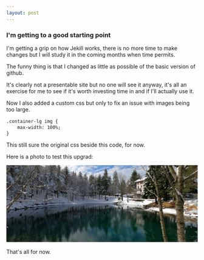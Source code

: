 ```yaml
---
layout: post
---
```


### I'm getting to a good starting point

I'm getting a grip on how Jekill works, there is no more time to make changes but I will study it in the coming months when time permits.

The funny thing is that I changed as little as possible of the basic version of github.

It's clearly not a presentable site but no one will see it anyway, it's all an exercise for me to see if it's worth investing time in and if I'll actually use it.

Now I also added a custom css but only to fix an issue with images being too large.

```
.container-lg img {
    max-width: 100%;
}
```

This still sure the original css beside this code, for now.

Here is a photo to test this upgrad:

![A local lake in the winter](/img/blade-lake.jpg)

That's all for now.